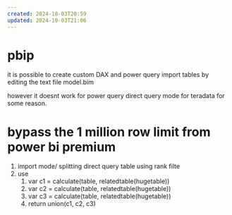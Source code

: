 ```yaml
---
created: 2024-10-03T20:59
updated: 2024-10-03T21:06
---
```

# pbip
it is possible to create custom DAX and power query import tables by editing the text file model.bim

however it doesnt work for power query direct query mode for teradata for some reason.

# bypass the 1 million row limit from power bi premium

1. import mode/ splitting direct query table using rank filte 
2. use 
	1. var c1 = calculate(table, relatedtable(hugetable))
	2. var c2 = calculate(table, relatedtable(hugetable))
	3. var c3 = calculate(table, relatedtable(hugetable))
	4. return union(c1, c2, c3)